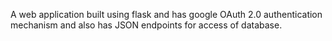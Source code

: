 A web application built using flask and has google OAuth 2.0 authentication mechanism and also has JSON endpoints for access of database.
